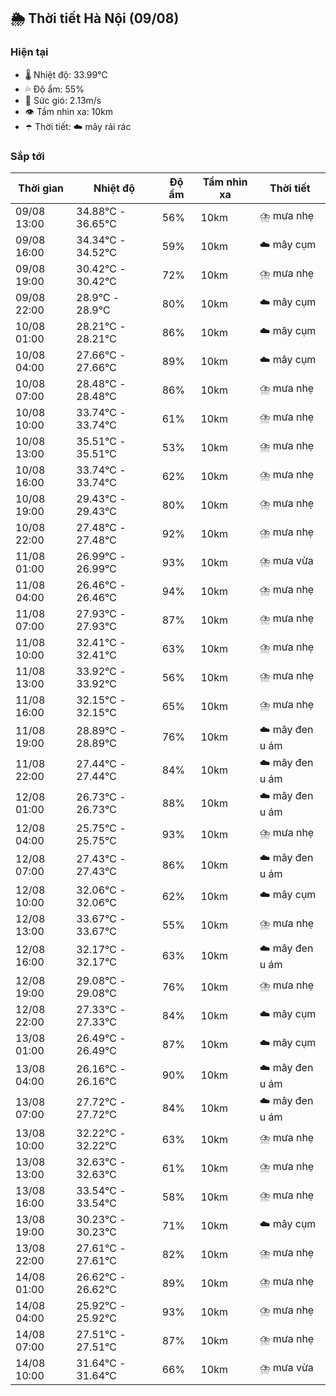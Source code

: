 ## 🌦️ Thời tiết Hà Nội (09/08)

### Hiện tại

- 🌡️ Nhiệt độ: 33.99℃
- 💦 Độ ẩm: 55%
- 💨 Sức gió: 2.13m/s
- 👁️ Tầm nhìn xa: 10km
- ☂️ Thời tiết: ☁️ mây rải rác

### Sắp tới

| Thời gian | Nhiệt độ | Độ ẩm | Tầm nhìn xa | Thời tiết |
| --- | --- | --- | --- | --- |
| 09/08 13:00 | 34.88℃ - 36.65℃ | 56% | 10km | ⛈️ mưa nhẹ |
| 09/08 16:00 | 34.34℃ - 34.52℃ | 59% | 10km | ☁️ mây cụm |
| 09/08 19:00 | 30.42℃ - 30.42℃ | 72% | 10km | ⛈️ mưa nhẹ |
| 09/08 22:00 | 28.9℃ - 28.9℃ | 80% | 10km | ☁️ mây cụm |
| 10/08 01:00 | 28.21℃ - 28.21℃ | 86% | 10km | ☁️ mây cụm |
| 10/08 04:00 | 27.66℃ - 27.66℃ | 89% | 10km | ☁️ mây cụm |
| 10/08 07:00 | 28.48℃ - 28.48℃ | 86% | 10km | ⛈️ mưa nhẹ |
| 10/08 10:00 | 33.74℃ - 33.74℃ | 61% | 10km | ⛈️ mưa nhẹ |
| 10/08 13:00 | 35.51℃ - 35.51℃ | 53% | 10km | ⛈️ mưa nhẹ |
| 10/08 16:00 | 33.74℃ - 33.74℃ | 62% | 10km | ⛈️ mưa nhẹ |
| 10/08 19:00 | 29.43℃ - 29.43℃ | 80% | 10km | ⛈️ mưa nhẹ |
| 10/08 22:00 | 27.48℃ - 27.48℃ | 92% | 10km | ⛈️ mưa nhẹ |
| 11/08 01:00 | 26.99℃ - 26.99℃ | 93% | 10km | ⛈️ mưa vừa |
| 11/08 04:00 | 26.46℃ - 26.46℃ | 94% | 10km | ⛈️ mưa nhẹ |
| 11/08 07:00 | 27.93℃ - 27.93℃ | 87% | 10km | ⛈️ mưa nhẹ |
| 11/08 10:00 | 32.41℃ - 32.41℃ | 63% | 10km | ⛈️ mưa nhẹ |
| 11/08 13:00 | 33.92℃ - 33.92℃ | 56% | 10km | ⛈️ mưa nhẹ |
| 11/08 16:00 | 32.15℃ - 32.15℃ | 65% | 10km | ⛈️ mưa nhẹ |
| 11/08 19:00 | 28.89℃ - 28.89℃ | 76% | 10km | ☁️ mây đen u ám |
| 11/08 22:00 | 27.44℃ - 27.44℃ | 84% | 10km | ☁️ mây đen u ám |
| 12/08 01:00 | 26.73℃ - 26.73℃ | 88% | 10km | ☁️ mây đen u ám |
| 12/08 04:00 | 25.75℃ - 25.75℃ | 93% | 10km | ⛈️ mưa nhẹ |
| 12/08 07:00 | 27.43℃ - 27.43℃ | 86% | 10km | ☁️ mây đen u ám |
| 12/08 10:00 | 32.06℃ - 32.06℃ | 62% | 10km | ☁️ mây cụm |
| 12/08 13:00 | 33.67℃ - 33.67℃ | 55% | 10km | ⛈️ mưa nhẹ |
| 12/08 16:00 | 32.17℃ - 32.17℃ | 63% | 10km | ☁️ mây đen u ám |
| 12/08 19:00 | 29.08℃ - 29.08℃ | 76% | 10km | ⛈️ mưa nhẹ |
| 12/08 22:00 | 27.33℃ - 27.33℃ | 84% | 10km | ☁️ mây cụm |
| 13/08 01:00 | 26.49℃ - 26.49℃ | 87% | 10km | ☁️ mây cụm |
| 13/08 04:00 | 26.16℃ - 26.16℃ | 90% | 10km | ☁️ mây đen u ám |
| 13/08 07:00 | 27.72℃ - 27.72℃ | 84% | 10km | ☁️ mây đen u ám |
| 13/08 10:00 | 32.22℃ - 32.22℃ | 63% | 10km | ⛈️ mưa nhẹ |
| 13/08 13:00 | 32.63℃ - 32.63℃ | 61% | 10km | ⛈️ mưa nhẹ |
| 13/08 16:00 | 33.54℃ - 33.54℃ | 58% | 10km | ⛈️ mưa nhẹ |
| 13/08 19:00 | 30.23℃ - 30.23℃ | 71% | 10km | ☁️ mây cụm |
| 13/08 22:00 | 27.61℃ - 27.61℃ | 82% | 10km | ⛈️ mưa nhẹ |
| 14/08 01:00 | 26.62℃ - 26.62℃ | 89% | 10km | ⛈️ mưa nhẹ |
| 14/08 04:00 | 25.92℃ - 25.92℃ | 93% | 10km | ⛈️ mưa nhẹ |
| 14/08 07:00 | 27.51℃ - 27.51℃ | 87% | 10km | ⛈️ mưa nhẹ |
| 14/08 10:00 | 31.64℃ - 31.64℃ | 66% | 10km | ⛈️ mưa vừa |
